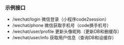 ### 示例接口
- /wechat/login 微信登录（小程序code2session）
- /wechat/phone 微信获取手机号（code换手机号）
- /wechat/user/profile 更新头像昵称（更新DB和删缓存）
- /wechat/user/info 获取用户信息（查询DB和设缓存）
